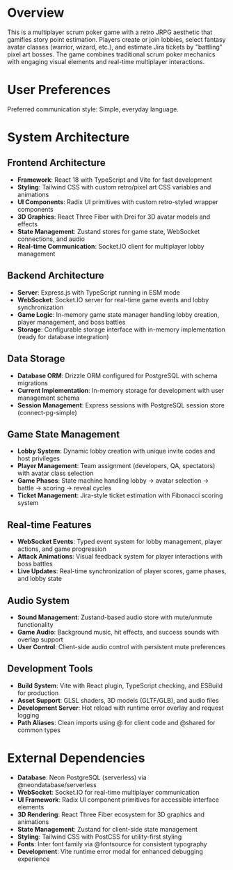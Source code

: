 # Overview

This is a multiplayer scrum poker game with a retro JRPG aesthetic that gamifies story point estimation. Players create or join lobbies, select fantasy avatar classes (warrior, wizard, etc.), and estimate Jira tickets by "battling" pixel art bosses. The game combines traditional scrum poker mechanics with engaging visual elements and real-time multiplayer interactions.

# User Preferences

Preferred communication style: Simple, everyday language.

# System Architecture

## Frontend Architecture
- **Framework**: React 18 with TypeScript and Vite for fast development
- **Styling**: Tailwind CSS with custom retro/pixel art CSS variables and animations
- **UI Components**: Radix UI primitives with custom retro-styled wrapper components
- **3D Graphics**: React Three Fiber with Drei for 3D avatar models and effects
- **State Management**: Zustand stores for game state, WebSocket connections, and audio
- **Real-time Communication**: Socket.IO client for multiplayer lobby management

## Backend Architecture
- **Server**: Express.js with TypeScript running in ESM mode
- **WebSocket**: Socket.IO server for real-time game events and lobby synchronization
- **Game Logic**: In-memory game state manager handling lobby creation, player management, and boss battles
- **Storage**: Configurable storage interface with in-memory implementation (ready for database integration)

## Data Storage
- **Database ORM**: Drizzle ORM configured for PostgreSQL with schema migrations
- **Current Implementation**: In-memory storage for development with user management schema
- **Session Management**: Express sessions with PostgreSQL session store (connect-pg-simple)

## Game State Management
- **Lobby System**: Dynamic lobby creation with unique invite codes and host privileges
- **Player Management**: Team assignment (developers, QA, spectators) with avatar class selection
- **Game Phases**: State machine handling lobby → avatar selection → battle → scoring → reveal cycles
- **Ticket Management**: Jira-style ticket estimation with Fibonacci scoring system

## Real-time Features
- **WebSocket Events**: Typed event system for lobby management, player actions, and game progression
- **Attack Animations**: Visual feedback system for player interactions with boss battles
- **Live Updates**: Real-time synchronization of player scores, game phases, and lobby state

## Audio System
- **Sound Management**: Zustand-based audio store with mute/unmute functionality
- **Game Audio**: Background music, hit effects, and success sounds with overlap support
- **User Control**: Client-side audio control with persistent mute preferences

## Development Tools
- **Build System**: Vite with React plugin, TypeScript checking, and ESBuild for production
- **Asset Support**: GLSL shaders, 3D models (GLTF/GLB), and audio files
- **Development Server**: Hot reload with runtime error overlay and request logging
- **Path Aliases**: Clean imports using @ for client code and @shared for common types

# External Dependencies

- **Database**: Neon PostgreSQL (serverless) via @neondatabase/serverless
- **WebSocket**: Socket.IO for real-time multiplayer communication
- **UI Framework**: Radix UI component primitives for accessible interface elements
- **3D Rendering**: React Three Fiber ecosystem for 3D graphics and animations
- **State Management**: Zustand for client-side state management
- **Styling**: Tailwind CSS with PostCSS for utility-first styling
- **Fonts**: Inter font family via @fontsource for consistent typography
- **Development**: Vite runtime error modal for enhanced debugging experience